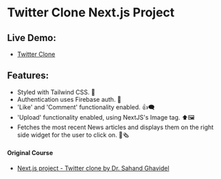 # Twitter Clone Next.js Project

## Live Demo:

- [Twitter Clone](https://twitter-clone-ajfm88.vercel.app)

## Features:

- Styled with Tailwind CSS. 🎨
- Authentication uses Firebase auth. 🔐
- 'Like' and 'Comment' functionality enabled. 👍🗨️
- 'Upload' functionality enabled, using NextJS's Image tag. ⬆️🖼️
- Fetches the most recent News articles and displays them on the right side widget for the user to click on. 📰🗞️

#### Original Course

- [Next.js project - Twitter clone by Dr. Sahand Ghavidel](https://www.youtube.com/watch?v=PnvDPSg5bQM)
